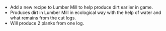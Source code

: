 - Add a new recipe to Lumber Mill to help produce dirt earlier in game.
- Produces dirt in Lumber Mill in ecological way with the help of water and what remains from the cut logs.
- Will produce 2 planks from one log.
